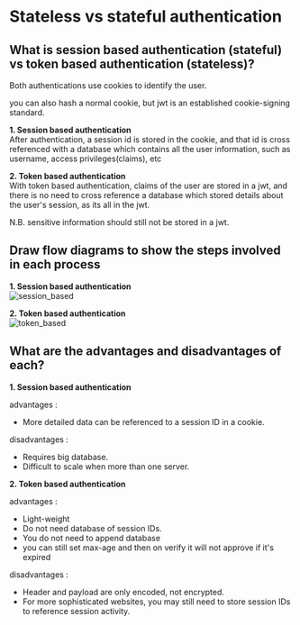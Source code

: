 # Stateless vs stateful authentication

## What is session based authentication (stateful) vs token based authentication (stateless)?
Both authentications use cookies to identify the user.

you can also hash a normal cookie, but jwt is an established cookie-signing standard.

**1. Session based authentication**\
After authentication, a session id is stored in the cookie, and that id is cross referenced with a database which contains all the user information, such as username, access privileges(claims), etc


**2. Token based authentication**\
With token based authentication, claims of the user are stored in a jwt, and there is no need to cross reference a database which stored details about the user's session, as its all in the jwt.

N.B. sensitive information should still not be stored in a jwt.



## Draw flow diagrams to show the steps involved in each process

**1. Session based authentication**\
![session_based](https://i.imgur.com/cGa7eQn.png)


**2. Token based authentication**\
![token_based](https://i.imgur.com/OCD5AJB.png)




## What are the advantages and disadvantages of each?
**1. Session based authentication**

advantages : 
* More detailed data can be referenced to a session ID in a cookie.

disadvantages :
* Requires big database.
* Difficult to scale when more than one server.

**2. Token based authentication**

advantages :
* Light-weight
* Do not need database of session IDs.
* You do not need to append database 
* you can still set max-age and then on verify it will not approve if it's expired

disadvantages :
* Header and payload are only encoded, not encrypted.
* For more sophisticated websites, you may still need to store session IDs to reference session activity.
